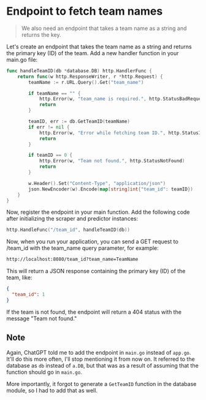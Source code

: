 # Endpoint to fetch team names

> We also need an endpoint that takes a team name as a string and returns the key.

Let's create an endpoint that takes the team name as a string and returns the primary key (ID) of the team. Add a new handler function in your main.go file:

```go
func handleTeamID(db *database.DB) http.HandlerFunc {
	return func(w http.ResponseWriter, r *http.Request) {
		teamName := r.URL.Query().Get("team_name")

		if teamName == "" {
			http.Error(w, "team_name is required.", http.StatusBadRequest)
			return
		}

		teamID, err := db.GetTeamID(teamName)
		if err != nil {
			http.Error(w, "Error while fetching team ID.", http.StatusInternalServerError)
			return
		}

		if teamID == 0 {
			http.Error(w, "Team not found.", http.StatusNotFound)
			return
		}

		w.Header().Set("Content-Type", "application/json")
		json.NewEncoder(w).Encode(map[string]int{"team_id": teamID})
	}
}
```

Now, register the endpoint in your main function. Add the following code after initializing the scraper and predictor instances:

```go
http.HandleFunc("/team_id", handleTeamID(db))
```

Now, when you run your application, you can send a GET request to /team_id with the team_name query parameter, for example:

```bash
http://localhost:8080/team_id?team_name=TeamName
```

This will return a JSON response containing the primary key (ID) of the team, like:

```json
{
  "team_id": 1
}
```

If the team is not found, the endpoint will return a 404 status with the message "Team not found."

## Note

Again, ChatGPT told me to add the endpoint in `main.go` instead of `app.go`. It'll do this more often, I'll stop mentioning it from now on. It referred to the database as `db` instead of `a.DB`, but that was as a result of assuming that the function should go in `main.go`.

More importantly, it forgot to generate a `GetTeamID` function in the database module, so I had to add that as well.

